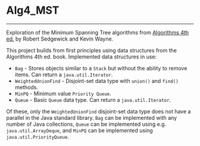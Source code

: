 # Alg4_MST

----
Exploration of the Minimum Spanning Tree algorithms from [Algorithms 4th ed.](https://algs4.cs.princeton.edu/home/) by Robert Sedgewick and Kevin Wayne.

This project builds from first principles using data structures from the Algorithms 4th ed. book. Implemented data structures in use:

* `Bag` - Stores objects similar to a `Stack` but without the ability to remove items. Can return a `java.util.Iterator`.
* `WeightedUnionFind` - Disjoint-set data type with `union()` and `find()` methods.
* `MinPQ` - Minimum value `Priority Queue`.
* `Queue` - Basic `Queue` data type. Can return a `java.util.Iterator`.

Of these, only the `WeightedUnionFind` disjoint-set data type does not have a parallel in the Java standard library. 
`Bag` can be implemented with any number of Java collections, `Queue` can be implemented using e.g. `java.util.ArrayDeque`, 
and `MinPQ` can be implemented using `java.util.PriorityQueue`.